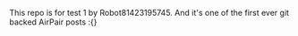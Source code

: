 This repo is for test 1 by Robot81423195745. And it's one of the first ever git backed AirPair posts :{}